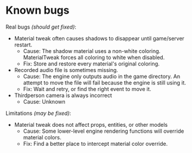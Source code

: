 # Known bugs

Real bugs *(should get fixed)*:
- Material tweak often causes shadows to disappear until game/server restart.
    - Cause: The shadow material uses a non-white coloring. MaterialTweak forces all coloring to white when disabled.
    - Fix: Store and restore every material's original coloring.
- Recorded audio file is sometimes missing.
    - Cause: The engine only outputs audio in the game directory. An attempt to move the file will fail because the engine is still using it.
    - Fix: Wait and retry, or find the right event to move it.
- Thirdperson camera is always incorrect
    - Cause: Unknown

Limitations *(may be fixed)*:
- Material tweak does not affect props, entities, or other models
    - Cause: Some lower-level engine rendering functions will override material colors.
    - Fix: Find a better place to intercept material color override.